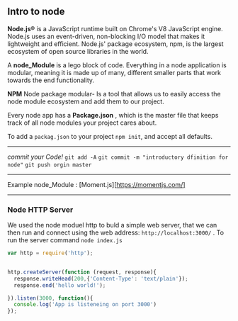 
## Intro to node

__Node.js®__ is a JavaScript runtime built on Chrome's V8 JavaScript engine. Node.js uses an event-driven, non-blocking I/O model that makes it lightweight and efficient. Node.js' package ecosystem, npm, is the largest ecosystem of open source libraries in the world.

A __node_Module__ is a lego block of code. Everything in a node application is modular, meaning it is made up of many, different smaller parts that work towards the end functionality.


__NPM__ Node package modular- Is a tool that allows us to easily access the node module ecosystem and add them to our project.

Every node app has a __Package.json__ , which is the master file that keeps track of all node modules your project cares about.

To add a `packag.json` to your project `npm init`, and accept all defaults.

_______
*commit your Code!*
`git add -A`
`git commit -m "introductory dfinition for node"`
`git push orgin master`
____________________
Example node_Module : [Moment.js][https://momentjs.com/]


____________________

### Node HTTP Server

We used the node moduel http to buld a simple web server, that we can then run and connect using the web address: `http://localhost:3000/` .
To run the server command `node index.js`

``` js
var http = require('http');


http.createServer(function (request, response){
  response.writeHead(200,{'Content-Type': 'text/plain'});
  response.end('hello world!');

}).listen(3000, function(){
  console.log('App is listeneing on port 3000')
});

```
